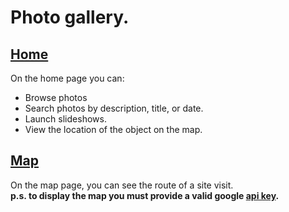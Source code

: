 <html lang="en">
<head>
</head>
<body>
    <h1>
        Photo gallery.
    </h1>
    <h2><a href="https://github.com/RiuminIa/PhotoGallery/blob/main/index.html#">Home</a></h2>
    <div>
        On the home page you can:
        <ul>
            <li>
                Browse photos
            </li>
            <li>
                Search photos by description, title, or date.
            </li>
            <li>
                Launch slideshows.
            </li>
            <li>
                View the location of the object on the map.
            </li>
        </ul>
    </div>
        <a href="https://github.com/RiuminIa/PhotoGallery/blob/main/web_component/index.html#"><h2>Map</h2></a>
    <div>
        On the map page, you can see the route of a site visit.<br>
        <b>p.s. to display the map you must provide a valid google <a href="https://github.com/RiuminIa/PhotoGallery/blob/main/index.html#L73">api key</a>.</b>
    </div>
</body>
</html>
